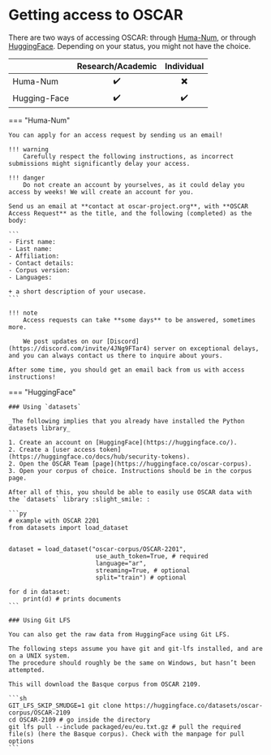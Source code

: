 # Getting access to OSCAR

There are two ways of accessing OSCAR: through [Huma-Num](https://www.huma-num.fr/), or through [HuggingFace](https://huggingface.co/).
Depending on your status, you might not have the choice.

|              | Research/Academic  | Individual               |
|--------------|:--------------------:|:--------------------------:|
| Huma-Num     | :heavy_check_mark: | :heavy_multiplication_x: |
| Hugging-Face | :heavy_check_mark: | :heavy_check_mark:       |

=== "Huma-Num"

    You can apply for an access request by sending us an email!

    !!! warning
        Carefully respect the following instructions, as incorrect submissions might significantly delay your access.

    !!! danger
        Do not create an account by yourselves, as it could delay you access by weeks! We will create an account for you.

    Send us an email at **contact at oscar-project.org**, with **OSCAR Access Request** as the title, and the following (completed) as the body:

    ```
    - First name:
    - Last name:
    - Affiliation:
    - Contact details:
    - Corpus version: 
    - Languages:

    + a short description of your usecase.
    ```

    !!! note
        Access requests can take **some days** to be answered, sometimes more.

        We post updates on our [Discord](https://discord.com/invite/4JNg9FTar4) server on exceptional delays, and you can always contact us there to inquire about yours.
    
    After some time, you should get an email back from us with access instructions!

=== "HuggingFace"

    ### Using `datasets`

    _The following implies that you already have installed the Python datasets library_

    1. Create an account on [HuggingFace](https://huggingface.co/).
    2. Create a [user access token](https://huggingface.co/docs/hub/security-tokens). 
    2. Open the OSCAR Team [page](https://huggingface.co/oscar-corpus).
    3. Open your corpus of choice. Instructions should be in the corpus page.

    After all of this, you should be able to easily use OSCAR data with the `datasets` library :slight_smile: :

    ```py
    # example with OSCAR 2201
    from datasets import load_dataset


    dataset = load_dataset("oscar-corpus/OSCAR-2201",
                            use_auth_token=True, # required
                            language="ar", 
                            streaming=True, # optional
                            split="train") # optional

    for d in dataset:
        print(d) # prints documents
    ``` 

    ### Using Git LFS

    You can also get the raw data from HuggingFace using Git LFS.

    The following steps assume you have git and git-lfs installed, and are on a UNIX system. 
    The procedure should roughly be the same on Windows, but hasn’t been attempted.

    This will download the Basque corpus from OSCAR 2109.

    ```sh
    GIT_LFS_SKIP_SMUDGE=1 git clone https://huggingface.co/datasets/oscar-corpus/OSCAR-2109 
    cd OSCAR-2109 # go inside the directory
    git lfs pull --include packaged/eu/eu.txt.gz # pull the required file(s) (here the Basque corpus). Check with the manpage for pull options
    ```

